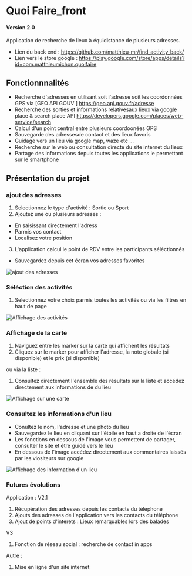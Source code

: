 # Quoi Faire_front

#### Version 2.0
Application de recherche de lieux à équidistance de plusieurs adresses.

* Lien du back  end : https://github.com/matthieu-mr/find_activity_back/ 
* Lien vers le store google : https://play.google.com/store/apps/details?id=com.matthieumichon.quoifaire

## Fonctionnnalités
* Recherche d'adresses en utilisant soit l'adresse soit les coordonnées GPS via [GEO API GOUV ] https://geo.api.gouv.fr/adresse
* Recherche des sorties et informations relativesaux lieux via google place & search place API https://developers.google.com/places/web-service/search
* Calcul d'un point central entre plusieurs coordoonées GPS 
* Sauvegarde des adressesde contact et des lieux favoris
* Guidage vers un lieu via google map, waze etc ...
* Recherche sur le web ou consultation directe du site internet du lieux
* Partage des informations depuis toutes les applications le permettant sur le smartphone

## Présentation du projet
### ajout des adresses 
1. Selectionnez le type d'activité : Sortie ou Sport
2. Ajoutez une ou plusieurs adresses :
* En saisissant directement l'adress
* Parmis vos contact 
* Localisez votre position

3. L'application calcul le point de RDV entre les participants séléctionnés
* Sauvegardez depuis cet écran vos adresses favorites

![ajout des adresses](http://matthieu-michon.fr/imagesprojet/quoifaire/participants.jpg)

### Séléction des activités
1. Selectionnez votre choix parmis toutes les activités ou via les filtres en haut de page

![Affichage des activités ](http://matthieu-michon.fr/imagesprojet/quoifaire/activite.jpg)

### Affichage de la carte
1. Naviguez entre les marker sur la carte qui affichent les résultats
2. Cliquez sur le marker pour afficher l'adresse, la note globale (si disponible) et le prix (si disponible) 

ou via la liste :
1. Consultez directement l'ensemble des résultats sur la liste et accédez directement aux informations de du lieu

![Affichage sur une carte](http://matthieu-michon.fr/imagesprojet/quoifaire/carte.jpg)

### Consultez les informations d'un lieu
* Conultez le nom, l'adresse et une photo du lieu
* Sauvegardez le lieu en cliquant sur l'étoile en haut a droite de l'écran
* Les fonctions en dessous de l'image vous permettent de partager, consulter le site et être guidé vers le lieu
* En dessous de l'image accédez directement aux commentaires laissés par les viositeurs sur google 

![Affichage des information d'un lieu](http://matthieu-michon.fr/imagesprojet/quoifaire/sauvegarde-site.jpg)

### Futures évolutions
Application :
V2.1
1. Récupération des adresses depuis les contacts du téléphone
2. Ajouts des adresses de l'application vers les contacts du téléphone
3. Ajout de points d'interets : Lieux remarquables lors des balades

V3 
1. Fonction de réseau social : recherche de contact in apps

Autre :
1. Mise en ligne d'un site internet 

